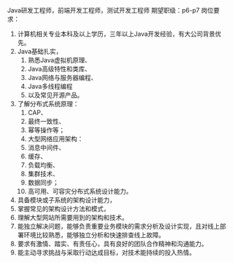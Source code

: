 Java研发工程师，前端开发工程师，测试开发工程师 期望职级：p6-p7 岗位要求：

1. 计算机相关专业本科及以上学历，三年以上Java开发经验，有大公司背景优先。 
2. Java基础扎实，
   1. 熟悉Java虚拟机原理、
   2. Java高级特性和类库、
   3. Java网络与服务器编程、
   4. Java多线程编程
   5. 以及常见开源产品。
3. 了解分布式系统原理：
   1. CAP、
   2. 最终一致性、
   3. 幂等操作等；
   4. 大型网络应用架构：
   5. 消息中间件、
   6. 缓存、
   7. 负载均衡、
   8. 集群技术、
   9. 数据同步；
   10. 高可用、可容灾分布式系统设计能力。 
4.  具备模块或子系统的架构设计能力，
   1. 掌握常见的架构设计方法和模式，
   2. 理解大型网站所需要用到的架构和技术。 
5. 能独立解决问题，能够负责重要业务模块的需求分析及设计实现，且对线上部署环境比较熟悉，能够独立分析和快速排查线上故障。 
6.  要求有激情、踏实、有责任心，具有良好的团队合作精神和沟通能力。 
7.  能主动寻求挑战与采取行动达成目标，对技术能持续的投入热情。 